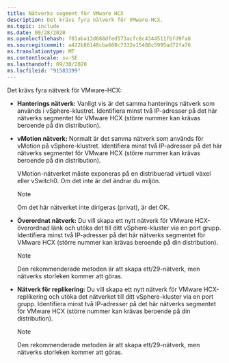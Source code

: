 ```yaml
---
title: Nätverks segment för VMware HCX
description: Det krävs fyra nätverk för VMware-HCX.
ms.topic: include
ms.date: 09/28/2020
ms.openlocfilehash: f01aba13d688dfed573acfc8c4344511fbfd9fa8
ms.sourcegitcommit: a422b86148cba668c7332e15480c5995ad72fa76
ms.translationtype: MT
ms.contentlocale: sv-SE
ms.lasthandoff: 09/30/2020
ms.locfileid: "91583399"
---
```

<!-- Used in avs-production-ready-deployment.md and tutorial-deploy-vmware-hcx.md -->

Det krävs fyra nätverk för VMware-HCX:

- **Hanterings nätverk:** Vanligt vis är det samma hanterings nätverk som används i vSphere-klustret.  Identifiera minst två IP-adresser på det här nätverks segmentet för VMware HCX (större nummer kan krävas beroende på din distribution).

- **vMotion nätverk:** Normalt är det samma nätverk som används för vMotion på vSphere-klustret.  Identifiera minst två IP-adresser på det här nätverks segmentet för VMware HCX (större nummer kan krävas beroende på din distribution).  

   VMotion-nätverket måste exponeras på en distribuerad virtuell växel eller vSwitch0. Om det inte är det ändrar du miljön.

   > [!NOTE]
   > Om det här nätverket inte dirigeras (privat), är det OK.

- **Överordnat nätverk:** Du vill skapa ett nytt nätverk för VMware HCX-överordnad länk och utöka det till ditt vSphere-kluster via en port grupp.  Identifiera minst två IP-adresser på det här nätverks segmentet för VMware HCX (större nummer kan krävas beroende på din distribution).  

   > [!NOTE]
   > Den rekommenderade metoden är att skapa ett/29-nätverk, men nätverks storleken kommer att göras.

- **Nätverk för replikering:** Du vill skapa ett nytt nätverk för VMware HCX-replikering och utöka det nätverket till ditt vSphere-kluster via en port grupp.  Identifiera minst två IP-adresser på det här nätverks segmentet för VMware HCX (större nummer kan krävas beroende på din distribution).

   > [!NOTE]
   > Den rekommenderade metoden är att skapa ett/29-nätverk, men nätverks storleken kommer att göras.